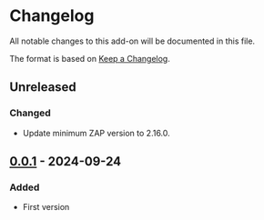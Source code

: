 # Changelog
All notable changes to this add-on will be documented in this file.

The format is based on [Keep a Changelog](https://keepachangelog.com/en/1.0.0/).

## Unreleased
### Changed
- Update minimum ZAP version to 2.16.0.

## [0.0.1] - 2024-09-24
### Added
- First version

[0.0.1]: https://github.com/zaproxy/zap-extensions/releases/fuzzai-v0.0.1
